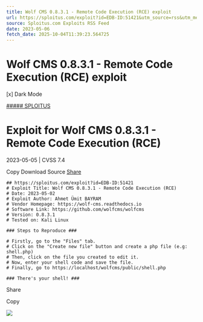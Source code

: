 ```yaml
---
title: Wolf CMS 0.8.3.1 - Remote Code Execution (RCE) exploit
url: https://sploitus.com/exploit?id=EDB-ID:51421&utm_source=rss&utm_medium=rss
source: Sploitus.com Exploits RSS Feed
date: 2023-05-06
fetch_date: 2025-10-04T11:39:23.564725
---
```


# Wolf CMS 0.8.3.1 - Remote Code Execution (RCE) exploit

[x]
Dark Mode

[##### SPLOITUS](/)

# Exploit for Wolf CMS 0.8.3.1 - Remote Code Execution (RCE)

2023-05-05 | CVSS 7.4

Copy
Download
Source
[Share](#share-url)

```
## https://sploitus.com/exploit?id=EDB-ID:51421
# Exploit Title: Wolf CMS 0.8.3.1 - Remote Code Execution (RCE)
# Date: 2023-05-02
# Exploit Author: Ahmet Ümit BAYRAM
# Vendor Homepage: https://wolf-cms.readthedocs.io
# Software Link: https://github.com/wolfcms/wolfcms
# Version: 0.8.3.1
# Tested on: Kali Linux

### Steps to Reproduce ###

# Firstly, go to the "Files" tab.
# Click on the "Create new file" button and create a php file (e.g:
shell.php)
# Then, click on the file you created to edit it.
# Now, enter your shell code and save the file.
# Finally, go to https://localhost/wolfcms/public/shell.php

### There's your shell! ###
```

Share

Copy

![](https://mc.yandex.ru/watch/54912310)
